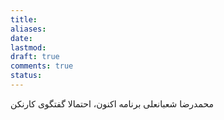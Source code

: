 ```yaml
---
title: 
aliases: 
date: 
lastmod: 
draft: true
comments: true
status:
---
```


محمدرضا شعبانعلی برنامه اکنون، احتمالا گفتگوی کارنکن